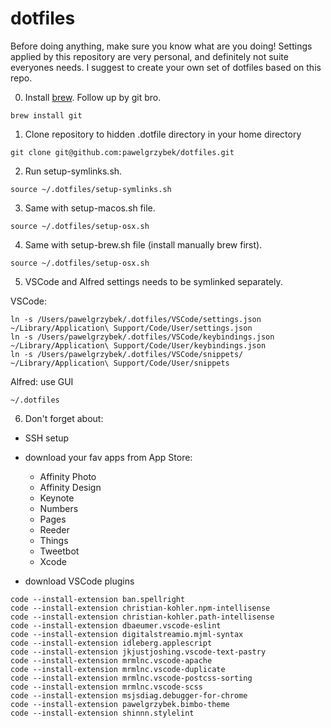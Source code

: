 # dotfiles

Before doing anything, make sure you know what are you doing! Settings applied by this repository are very personal, and definitely not suite everyones needs. I suggest to create your own set of dotfiles based on this repo.

0. Install [brew](https://brew.sh/). Follow up by git bro.

```
brew install git
```

1. Clone repository to hidden .dotfile directory in your home directory

```git clone git@github.com:pawelgrzybek/dotfiles.git```

2. Run setup-symlinks.sh.

```source ~/.dotfiles/setup-symlinks.sh```

3. Same with setup-macos.sh file.

```source ~/.dotfiles/setup-osx.sh```

4. Same with setup-brew.sh file (install manually brew first).

```source ~/.dotfiles/setup-osx.sh```

5. VSCode and Alfred settings needs to be symlinked separately.

VSCode:
```
ln -s /Users/pawelgrzybek/.dotfiles/VSCode/settings.json ~/Library/Application\ Support/Code/User/settings.json
ln -s /Users/pawelgrzybek/.dotfiles/VSCode/keybindings.json ~/Library/Application\ Support/Code/User/keybindings.json
ln -s /Users/pawelgrzybek/.dotfiles/VSCode/snippets/ ~/Library/Application\ Support/Code/User/snippets
```

Alfred: use GUI

```
~/.dotfiles
```

6. Don't forget about:

- SSH setup
- download your fav apps from App Store:

  - Affinity Photo
  - Affinity Design
  - Keynote
  - Numbers
  - Pages
  - Reeder
  - Things
  - Tweetbot
  - Xcode

- download VSCode plugins

```
code --install-extension ban.spellright
code --install-extension christian-kohler.npm-intellisense
code --install-extension christian-kohler.path-intellisense
code --install-extension dbaeumer.vscode-eslint
code --install-extension digitalstreamio.mjml-syntax
code --install-extension idleberg.applescript
code --install-extension jkjustjoshing.vscode-text-pastry
code --install-extension mrmlnc.vscode-apache
code --install-extension mrmlnc.vscode-duplicate
code --install-extension mrmlnc.vscode-postcss-sorting
code --install-extension mrmlnc.vscode-scss
code --install-extension msjsdiag.debugger-for-chrome
code --install-extension pawelgrzybek.bimbo-theme
code --install-extension shinnn.stylelint
```
